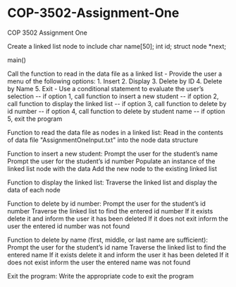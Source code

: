 # COP-3502-Assignment-One
COP 3502 Assignment One

Create a linked list node to include char name[50]; int id; struct node *next;

main()

Call the function to read in the data file as a linked list - Provide the user a menu of the following options: 1. Insert 2. Display 3. Delete by ID 4. Delete by Name 5. Exit - Use a conditional statement to evaluate the user’s selection -- if option 1, call function to insert a new student -- if option 2, call function to display the linked list -- if option 3, call function to delete by id number -- if option 4, call function to delete by student name -- if option 5, exit the program

Function to read the data file as nodes in a linked list: Read in the contents of data file "AssignmentOneInput.txt" into the node data structure

Function to insert a new student: Prompt the user for the student’s name Prompt the user for the student’s id number Populate an instance of the linked list node with the data Add the new node to the existing linked list

Function to display the linked list: Traverse the linked list and display the data of each node

Function to delete by id number: Prompt the user for the student’s id number Traverse the linked list to find the entered id number If it exists delete it and inform the user it has been deleted If it does not exit inform the user the entered id number was not found

Function to delete by name (first, middle, or last name are sufficient): Prompt the user for the student’s id name Traverse the linked list to find the entered name If it exists delete it and inform the user it has been deleted If it does not exist inform the user the entered name was not found

Exit the program: Write the appropriate code to exit the program
